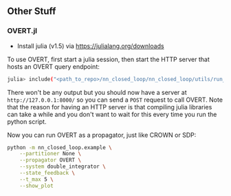 ## Other Stuff

### OVERT.jl

- Install julia (v1.5) via https://julialang.org/downloads

To use OVERT, first start a julia session, then start the HTTP server that hosts an OVERT query endpoint:
```bash
julia> include("<path_to_repo>/nn_closed_loop/nn_closed_loop/utils/run_overt.jl")
```
There won't be any output but you should now have a server at `http://127.0.0.1:8000/` so you can send a `POST` request to call OVERT.
Note that the reason for having an HTTP server is that compiling julia libraries can take a while and you don't want to wait for this every time you run the python script.

Now you can run OVERT as a propagator, just like CROWN or SDP:
```bash
python -m nn_closed_loop.example \
    --partitioner None \
    --propagator OVERT \
    --system double_integrator \
    --state_feedback \
    --t_max 5 \
    --show_plot
```
